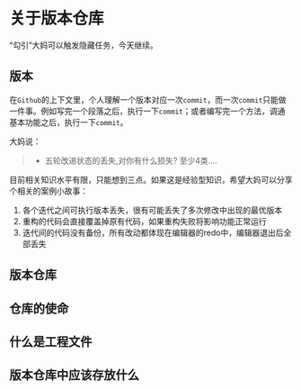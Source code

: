 # 关于版本仓库
“勾引”大妈可以触发隐藏任务，今天继续。

## 版本
在`Github`的上下文里，个人理解一个版本对应一次`commit`，而一次`commit`只能做一件事。例如写完一个段落之后，执行一下`commit`；或者编写完一个方法，调通基本功能之后，执行一下`commit`。

大妈说：
>- 五轮改进状态的丢失,对你有什么损失? 至少4类....

目前相关知识水平有限，只能想到三点。如果这是经验型知识，希望大妈可以分享个相关的案例小故事：

1. 各个迭代之间可执行版本丢失，很有可能丢失了多次修改中出现的最优版本
2. 重构的代码会直接覆盖掉原有代码，如果重构失败将影响功能正常运行
3. 迭代间的代码没有备份，所有改动都体现在编辑器的redo中，编辑器退出后全部丢失

## 版本仓库

## 仓库的使命

## 什么是工程文件

## 版本仓库中应该存放什么